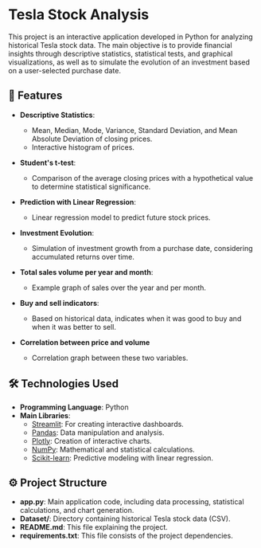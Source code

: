 #   Tesla Stock Analysis

This project is an interactive application developed in Python for analyzing historical Tesla stock data. The main objective is to provide financial insights through descriptive statistics, statistical tests, and graphical visualizations, as well as to simulate the evolution of an investment based on a user-selected purchase date.

##   🎯 Features

-   **Descriptive Statistics**:
    -   Mean, Median, Mode, Variance, Standard Deviation, and Mean Absolute Deviation of closing prices.
    -   Interactive histogram of prices.

-   **Student's t-test**:
    -   Comparison of the average closing prices with a hypothetical value to determine statistical significance.

-   **Prediction with Linear Regression**:
    -   Linear regression model to predict future stock prices.

-   **Investment Evolution**:
    -   Simulation of investment growth from a purchase date, considering accumulated returns over time.

-   **Total sales volume per year and month**:
    -   Example graph of sales over the year and per month.

-   **Buy and sell indicators**:
    -   Based on historical data, indicates when it was good to buy and when it was better to sell.

-   **Correlation between price and volume**
    -   Correlation graph between these two variables.

##   🛠️ Technologies Used

-   **Programming Language**: Python
-   **Main Libraries**:
    -   [Streamlit](https://streamlit.io/): For creating interactive dashboards.
    -   [Pandas](https://pandas.pydata.org/): Data manipulation and analysis.
    -   [Plotly](https://plotly.com/): Creation of interactive charts.
    -   [NumPy](https://numpy.org/): Mathematical and statistical calculations.
    -   [Scikit-learn](https://scikit-learn.org/): Predictive modeling with linear regression.

##   ⚙️ Project Structure

-   **app.py**: Main application code, including data processing, statistical calculations, and chart generation.
-   **Dataset/**: Directory containing historical Tesla stock data (CSV).
-   **README.md**: This file explaining the project.
-   **requirements.txt**: This file consists of the project dependencies.
